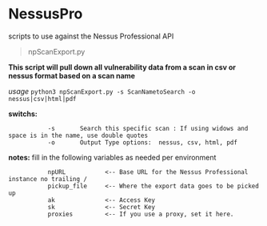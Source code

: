 # NessusPro
scripts to use against the Nessus Professional API

> npScanExport.py

**This script will pull down all vulnerability data from a scan in csv or nessus format based on a scan name**

*usage* `python3 npScanExport.py -s ScanNametoSearch -o nessus|csv|html|pdf`

******switchs:******    

               -s       Search this specific scan : If using widows and space is in the name, use double quotes
               -o       Output Type options:  nessus, csv, html, pdf
 
******notes:******      fill in the following variables as needed per environment

               npURL           <-- Base URL for the Nessus Professional instance no trailing /
               pickup_file     <-- Where the export data goes to be picked up
               ak              <-- Access Key
               sk              <-- Secret Key
               proxies         <-- If you use a proxy, set it here.
